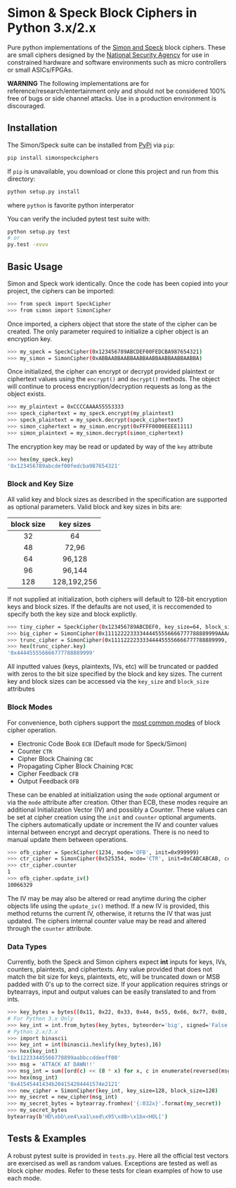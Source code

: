 # Simon & Speck Block Ciphers in Python 3.x/2.x

Pure python implementations of the [Simon and Speck] block ciphers. These are small ciphers designed by the [National Security Agency] for use in constrained hardware and software environments such as micro controllers or small ASICs/FPGAs.

**WARNING** The following implementations are for reference/research/entertainment only and should not be considered 100% free of bugs or side channel attacks. Use in a production environment is discouraged.

## Installation ##

The Simon/Speck suite can be installed from [PyPi] via `pip`:

```sh
pip install simonspeckciphers
```

If `pip` is unavailable, you download or clone this project and run from this directory:

```sh
python setup.py install
```

where `python` is favorite python interperator

You can verify the included pytest test suite with:
```sh
python setup.py test
# or
py.test -xvvv
```

##  Basic Usage ##
Simon and Speck work identically. Once the code has been copied into your project, the ciphers can be imported:
```sh
>>> from speck import SpeckCipher
>>> from simon import SimonCipher
```

Once imported, a ciphers object that store the state of the cipher can be created. The only parameter required to initialize a cipher object is an encryption key.
```sh
>>> my_speck = SpeckCipher(0x123456789ABCDEF00FEDCBA987654321)
>>> my_simon = SimonCipher(0xABBAABBAABBAABBAABBAABBAABBAABBA)
```

Once initialized, the cipher can encrypt or decrypt provided plaintext or ciphertext values using the ```encrypt()``` and ```decrypt()``` methods. The object will continue to process encryption/decryption requests as long as the object exists.
```sh
>>> my_plaintext = 0xCCCCAAAA55553333
>>> speck_ciphertext = my_speck.encrypt(my_plaintext)
>>> speck_plaintext = my_speck.decrypt(speck_ciphertext)
>>> simon_ciphertext = my_simon.encrypt(0xFFFF0000EEEE1111)
>>> simon_plaintext = my_simon.decrypt(simon_ciphertext)
```
The encryption key may be read or updated by way of the ```key``` attribute
```sh
>>> hex(my_speck.key)
'0x123456789abcdef00fedcba987654321'
```

### Block and Key Size ###
All valid key and block sizes as described in the specification are supported as optional parameters. Valid block and key sizes in bits are:

| **block size** | **key sizes** |
|:--------------:|:-------------:|
|       32       |       64      |
|       48       |     72,96     |
|       64       |     96,128    |
|       96       |     96,144    |
|       128      |  128,192,256  |

If not supplied at initialization, both ciphers will default to 128-bit encryption keys and block sizes. If the defaults are not used, it is reccomended to specify both the key size and block explictly. 

```sh
>>> tiny_cipher = SpeckCipher(0x123456789ABCDEF0, key_size=64, block_size=32)
>>> big_cipher = SimonCipher(0x111122223333444455556666777788889999AAAABBBBCCCCDDDDEEEEFFFF0000, key_size=256, block_size=128)
>>> trunc_cipher = SimonCipher(0x111122223333444455556666777788889999, key_size=96, block_size=48)
>>> hex(trunc_cipher.key)
'0x444455556666777788889999'
```

All inputted values (keys, plaintexts, IVs, etc) will be truncated or padded with zeros to the bit size specified by the block and key sizes. The current key and block sizes can be accessed via the ```key_size``` and ```block_size``` attributes

### Block Modes ###
For convenience, both ciphers support the [most common modes] of block cipher operation. 

- Electronic Code Book ```ECB``` (Default mode for Speck/Simon)
- Counter ```CTR```
- Cipher Block Chaining ```CBC```
- Propagating Cipher Block Chaining ```PCBC```
- Cipher Feedback ```CFB```
- Output Feedback ```OFB```

These can be enabled at initialization using the ```mode``` optional argument or via the ```mode``` attribute after creation.
Other than ECB, these modes require an additional Initialization Vector (IV) and possibly a Counter. These values can be set at cipher creation using the ```init``` and ```counter``` optional arguments. 
The ciphers automatically update or increment the IV and counter values internal between encrypt and decrypt operations. There is no need to manual update them between operations.

```sh
>>> ofb_cipher = SpeckCipher(1234, mode='OFB', init=0x999999)
>>> ctr_cipher = SimonCipher(0x525354, mode='CTR', init=0xCABCABCAB, counter=1)
>>> ctr_cipher.counter
1
>>> ofb_cipher.update_iv()
10066329
```

The IV may be may also be altered or read anytime during the cipher objects life using the ```update_iv()``` method. If a new IV is provided, this method returns the current IV, otherwise, it returns the IV that was just updated. The ciphers internal counter value may be read and altered through the ```counter``` attribute.

### Data Types ###
Currently, both the Speck and Simon ciphers expect **int** inputs for keys, IVs, counters, plaintexts, and ciphertexts. Any value provided that does not match the bit size for keys, plaintexts, etc, will be truncated down or MSB padded with 0's up to the correct size. If your application requires strings or bytearrays, input and output values can be easily translated to and from ints.

```sh
>>> key_bytes = bytes([0x11, 0x22, 0x33, 0x44, 0x55, 0x66, 0x77, 0x88, 0x99, 0xAA, 0xBB, 0xCC, 0xDD, 0xEE, 0xFF, 0x00])
# For Python 3.x Only
>>> key_int = int.from_bytes(key_bytes, byteorder='big', signed='False')
# Python 2.x/3.x
>>> import binascii
>>> key_int = int(binascii.hexlify(key_bytes),16)
>>> hex(key_int)
'0x112233445566778899aabbccddeeff00'
>>> msg = 'ATTACK AT DAWN!!'
>>> msg_int = sum([ord(c) << (8 * x) for x, c in enumerate(reversed(msg))])
>>> hex(msg_int)
'0x41545441434b204154204441574e2121'
>>> new_cipher = SimonCipher(key_int, key_size=128, block_size=128)
>>> my_secret = new_cipher(msg_int)
>>> my_secret_bytes = bytearray.fromhex('{:032x}'.format(my_secret))
>>> my_secret_bytes
bytearray(b'HD\xbb\xe4\xa1\xed\x95\xd8>\x1bx<HOL[')
```

## Tests & Examples ##
A robust pytest suite is provided in ```tests.py```. Here all the official test vectors are exercised as well as random values. Exceptions are tested as well as block cipher modes. Refer to these tests for clean examples of how to use each mode.

[National Security Agency]:https://www.nsa.gov/
[Simon and Speck]:http://eprint.iacr.org/2013/404.pdf
[PyPi]:https://pypi.org/project/simonspeckciphers/
[most common modes]:https://en.wikipedia.org/wiki/Block_cipher_mode_of_operation
